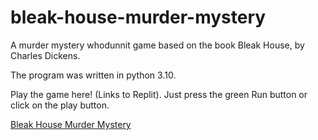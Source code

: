 # bleak-house-murder-mystery

A murder mystery whodunnit game based on the book Bleak House, by Charles Dickens.

The program was written in python 3.10.

Play the game here! (Links to Replit). Just press the green Run button or click on the play button.

[Bleak House Murder Mystery](https://replit.com/@Skhoooler/Bleak-House-Murder-Mystery?v=1)
